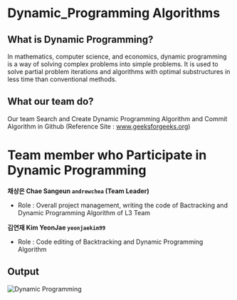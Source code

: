 # Dynamic_Programming Algorithms

## What is Dynamic Programming?
In mathematics, computer science, and economics, dynamic programming is a way of solving complex problems into simple problems. 
It is used to solve partial problem iterations and algorithms with optimal substructures in less time than conventional methods. 

## What our team do?
Our team Search and Create Dynamic Programming Algorithm and Commit Algorithm in Github (Reference Site : www.geeksforgeeks.org)

# Team member who Participate in Dynamic Programming

**채상은 Chae Sangeun `andrewchea` (Team Leader)** 
- Role : Overall project management, writing the code of Bactracking and Dynamic Programming Algorithm of L3 Team

**김연재 Kim YeonJae `yeonjaekim99`**
- Role : Code editing of Backtracking and Dynamic Programming Algorithm

## Output 
![Dynamic Programming](https://user-images.githubusercontent.com/50195267/70375503-c6607400-1941-11ea-9ea2-da543b9ec2a2.png)
